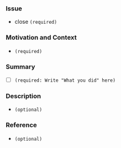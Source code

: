 ### Issue

- close `(required)`

### Motivation and Context

- `(required)`

### Summary

- [ ] `(required: Write "What you did" here)`

### Description

- `(optional)`

### Reference

- `(optional)`
